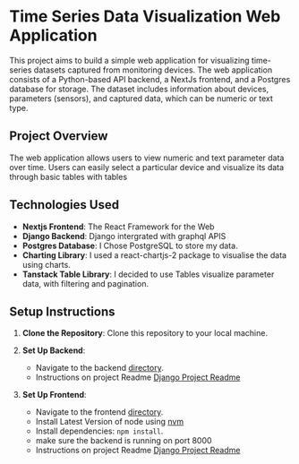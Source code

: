 # Time Series Data Visualization Web Application

This project aims to build a simple web application for visualizing time-series datasets captured from monitoring devices. The web application consists of a Python-based API backend, a NextJs frontend, and a Postgres database for storage. The dataset includes information about devices, parameters (sensors), and captured data, which can be numeric or text type.

## Project Overview

The web application allows users to view numeric and text parameter data over time. Users can easily select a particular device and visualize its data through basic tables with tables

## Technologies Used

- **Nextjs Frontend**: The React Framework for the Web
- **Django Backend**: Django intergrated with graphql APIS
- **Postgres Database**: I Chose PostgreSQL to store my data.
- **Charting Library**: I used a react-chartjs-2 package to visualise the data using charts.
- **Tanstack Table Library**: I decided to use Tables visualize parameter data, with filtering and pagination.

## Setup Instructions

1. **Clone the Repository**: Clone this repository to your local machine.

2. **Set Up Backend**:
   - Navigate to the backend [directory](measurement-fu).
   - Instructions on project Readme [Django Project Readme](measurement-fu/README.MD)

3. **Set Up Frontend**:
   - Navigate to the frontend [directory](measurement-fu-fe).
   - Install Latest Version of node using [nvm](https://github.com/nvm-sh/nvm)
   - Install dependencies: `npm install`.
   - make sure the backend is running on port 8000
   - Instructions on project Readme [Django Project Readme](measurement-fu-fe/README.MD)

